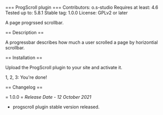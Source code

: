 === ProgScroll plugin ===
Contributors: o.s-studio
Requires at least: 4.6
Tested up to: 5.8.1
Stable tag: 1.0.0
License: GPLv2 or later

A page progrssed scrollbar.

== Description ==

A progressbar describes how much a user scrolled a page by horizontial scrollbar.

== Installation ==

Upload the ProgScroll plugin to your site and activate it.

1, 2, 3: You're done!

== Changelog ==

= 1.0.0 =
*Release Date - 12 October 2021*

* progscroll plugin stable version released.